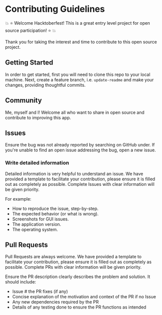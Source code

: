 # Contributing Guidelines

:boom: :star: Welcome Hacktoberfest! This is a great entry level project for open source participation! :star: :boom:

Thank you for taking the interest and time to contribute to this open source project.


## Getting Started

In order to get started, first you will need to clone this repo to your local machine. Next, create a feature branch, i.e. `update-readme` and make your changes, providing thoughtful commits.

## Community

Me, myself and I! Welcome all who want to share in open source and contribute to improving this app.

## Issues

Ensure the bug was not already reported by searching on GitHub under. If you're unable to find an open issue addressing the bug, open a new issue.

### Write detailed information

Detailed information is very helpful to understand an issue. We have provided a template to facilitate your contribution, please ensure it is filled out as completely as possible.  Complete Issues with clear information will be given priority.

For example:

- How to reproduce the issue, step-by-step.
- The expected behavior (or what is wrong).
- Screenshots for GUI issues.
- The application version.
- The operating system.

## Pull Requests

Pull Requests are always welcome.  We have provided a template to facilitate your contribution, please ensure it is filled out as completely as possible.  Complete PRs with clear information will be given priority.

Ensure the PR description clearly describes the problem and solution. It should include:

- Issue # the PR fixes (if any)
- Concise explanation of the motivation and context of the PR if no Issue
- Any new dependencies required by the PR
- Details of any testing done to ensure the PR functions as intended